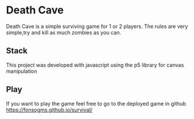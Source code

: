 # Death Cave

Death Cave is a simple surviving game for 1 or 2 players. 
The rules are very simple,try and kill as much zombies as you can.

## Stack
This project was developed with javascript using the p5 library for canvas manipulation

## Play
If you want to play the game feel free to go to the deployed game in github
https://fonsogms.github.io/survival/
